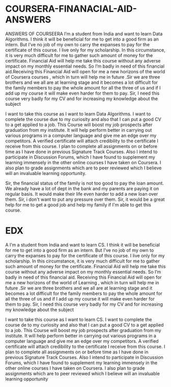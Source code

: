 # COURSERA-FINANACIAL-AID-ANSWERS
ANSWERS OF COURSEERA 
I’m a student from India and want to learn Data Algorithms. I think it will be beneficial for me to get into a good firm as an intern. But I’ve no job of my own to carry the expanses to pay for the certificate of this course. I live only for my scholarship.  In this circumstance, it is very much difficult for me to gather such amount of money for the certificate. Financial Aid will help me take this course without any adverse impact on my monthly essential needs.  So I’m badly in need of this financial aid.Receiving this Financial Aid will open for me a new horizons of the world of Coursera courses , which in turn will help me in future .Sir we are three brothers and we all are at learning stage and it becomes a lot difficult for the family members to pay the whole amount for all the three of us and if I add up my course  it will make even harder for them to pay. Sir, I need this course very badly for my CV and for increasing my knowledge about the subject

I want to take this course as I want to learn Data Algorithms. I want to complete the course due to my curiosity and also that I can put a good CV to a get applied to a job. This Course will boost my job prospects after graduation from my institute. It will help perform better in carrying out various programs in a computer language and give me an edge over my competitors. A verified certificate will attach credibility to the certificate I receive from this course.
I plan to complete all assignments on or before time as I have done in previous Signature Track Courses. Also I intend to participate in Discussion Forums, which I have found to supplement my learning immensely in the other online courses I have taken on Coursera. I also plan to grade assignments which are to peer reviewed which I believe will an invaluable learning opportunity.

Sir, the financial status of the family is not too good to pay the loan amount. We already have a lot of dept in the bank and my parents are paying it on regular basis. It would make their life even harder to add a new loan over them. Sir, i don't want to put any pressure over them. Sir, it would be a  great help for me to get a good job and  help my family if I'm able to get this course.



# EDX
A I’m a student from India and want to learn CS. I think it will be beneficial for me to get into a good firm as an intern. But I’ve no job of my own to carry the expanses to pay for the certificate of this course. I live only for my scholarship. In this circumstance, it is very much difficult for me to gather such amount of money for the certificate. Financial Aid will help me take this course without any adverse impact on my monthly essential needs. So I’m badly in need of this financial aid. Receiving this Financial Aid will open for me a new horizons of the world of Learning , which in turn will help me in future .Sir we are three brothers and we all are at learning stage and it becomes a lot difficult for the family members to pay the whole amount for all the three of us and if I add up my course it will make even harder for them to pay. Sir, I need this course very badly for my CV and for increasing my knowledge about the subject

I want to take this course as I want to learn CS. I want to complete the course de to my curiosity and also that I can put a good CV to a get applied to a job. This Course will boost my job prospects after graduation from my institute. It will help perform better in carrying out various programs in a computer language and give me an edge over my competitors. A verified certificate will attach credibility to the certificate I receive from this course.
I plan to complete all assignments on or before time as I have done in previous Signature Track Courses. Also I intend to participate in Discussion Forums, which I have found to supplement my learning immensely in the other online courses I have taken on Coursera. I also plan to grade assignments which are to peer reviewed which I believe will an invaluable learning opportunity
